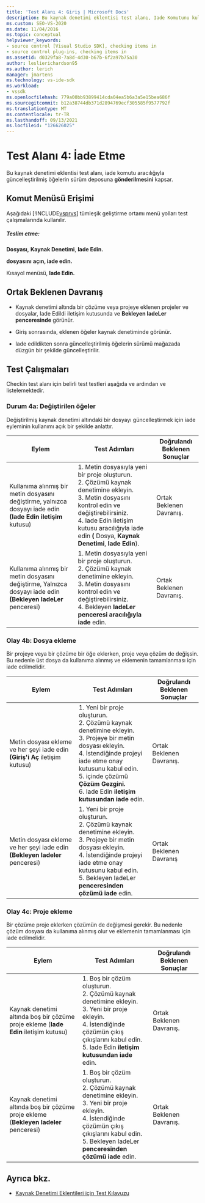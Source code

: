 ```yaml
---
title: 'Test Alanı 4: Giriş | Microsoft Docs'
description: Bu kaynak denetimi eklentisi test alanı, Iade Komutunu kullanarak güncelleştirilmiş öğelerin sürüm deposuna gönderilmesini kapsar.
ms.custom: SEO-VS-2020
ms.date: 11/04/2016
ms.topic: conceptual
helpviewer_keywords:
- source control [Visual Studio SDK], checking items in
- source control plug-ins, checking items in
ms.assetid: d0329fa8-7a8d-4d30-b67b-6f2a97b75a30
author: leslierichardson95
ms.author: lerich
manager: jmartens
ms.technology: vs-ide-sdk
ms.workload:
- vssdk
ms.openlocfilehash: 779a00bb93899414cda04ea5b6a3a5e15bea686f
ms.sourcegitcommit: b12a38744db371d2894769ecf305585f9577792f
ms.translationtype: MT
ms.contentlocale: tr-TR
ms.lasthandoff: 09/13/2021
ms.locfileid: "126626025"
---
```

# <a name="test-area-4-check-in"></a>Test Alanı 4: İade Etme
Bu kaynak denetimi eklentisi test alanı, iade komutu aracılığıyla güncelleştirilmiş öğelerin sürüm deposuna **gönderilmesini** kapsar.

## <a name="command-menu-access"></a>Komut Menüsü Erişimi
 Aşağıdaki [!INCLUDE[vsprvs](../../code-quality/includes/vsprvs_md.md)] tümleşik geliştirme ortamı menü yolları test çalışmalarında kullanılır.

##### <a name="check-in"></a>Teslim etme:
 **Dosyası,** **Kaynak Denetimi**, **Iade Edin.**

 **dosyasını** **açın, iade edin.**

 Kısayol menüsü, **Iade Edin.**

## <a name="common-expected-behavior"></a>Ortak Beklenen Davranış

- Kaynak denetimi altında bir çözüme veya projeye  eklenen projeler ve dosyalar, Iade Edildi iletişim kutusunda ve **Bekleyen IadeLer penceresinde** görünür.

- Giriş sonrasında, eklenen öğeler kaynak denetiminde görünür.

- Iade edildikten sonra güncelleştirilmiş öğelerin sürümü mağazada düzgün bir şekilde güncelleştirilir.

## <a name="test-cases"></a>Test Çalışmaları
 Checkin test alanı için belirli test testleri aşağıda ve ardından ve listelemektedir.

### <a name="case-4a-modified-items"></a>Durum 4a: Değiştirilen öğeler
 Değiştirilmiş kaynak denetimi altındaki bir dosyayı güncelleştirmek için iade eyleminin kullanımı açık bir şekilde anlattır.

|Eylem|Test Adımları|Doğrulandı Beklenen Sonuçlar|
|------------|----------------|--------------------------------|
|Kullanıma alınmış bir metin dosyasını değiştirme, yalnızca dosyayı iade edin **(Iade Edin iletişim** kutusu)|1. Metin dosyasıyla yeni bir proje oluşturun.<br />2. Çözümü kaynak denetimine ekleyin.<br />3. Metin dosyasını kontrol edin ve değiştirebilirsiniz.<br />4. Iade Edin iletişim kutusu aracılığıyla iade edin **(** Dosya, **Kaynak Denetimi**, **Iade Edin**).|Ortak Beklenen Davranış.|
|Kullanıma alınmış bir metin dosyasını değiştirme, Yalnızca dosyayı iade edin **(Bekleyen IadeLer** penceresi)|1. Metin dosyasıyla yeni bir proje oluşturun.<br />2. Çözümü kaynak denetimine ekleyin.<br />3. Metin dosyasını kontrol edin ve değiştirebilirsiniz.<br />4. Bekleyen **IadeLer penceresi aracılığıyla iade** edin.|Ortak Beklenen Davranış.|

### <a name="case-4b-adding-files"></a>Olay 4b: Dosya ekleme
 Bir projeye veya bir çözüme bir öğe eklerken, proje veya çözüm de değişsin. Bu nedenle üst dosya da kullanıma alınmış ve eklemenin tamamlanması için iade edilmelidir.

|Eylem|Test Adımları|Doğrulandı Beklenen Sonuçlar|
|------------|----------------|--------------------------------|
|Metin dosyası ekleme ve her şeyi iade edin **(Giriş'i Aç** iletişim kutusu)|1. Yeni bir proje oluşturun.<br />2. Çözümü kaynak denetimine ekleyin.<br />3. Projeye bir metin dosyası ekleyin.<br />4. İstendiğinde projeyi iade etme onay kutusunu kabul edin.<br />5. içinde çözümü **Çözüm Gezgini.**<br />6. Iade Edin **iletişim kutusundan iade** edin.|Ortak Beklenen Davranış.|
|Metin dosyası ekleme ve her şeyi iade edin **(Bekleyen Iadeler** penceresi)|1. Yeni bir proje oluşturun.<br />2. Çözümü kaynak denetimine ekleyin.<br />3. Projeye bir metin dosyası ekleyin.<br />4. İstendiğinde projeyi iade etme onay kutusunu kabul edin.<br />5. Bekleyen IadeLer **penceresinden çözümü iade** edin.|Ortak Beklenen Davranış|

### <a name="case-4c-adding-projects"></a>Olay 4c: Proje ekleme
 Bir çözüme proje eklerken çözümün de değişmesi gerekir. Bu nedenle çözüm dosyası da kullanıma alınmış olur ve eklemenin tamamlanması için iade edilmelidir.

|Eylem|Test Adımları|Doğrulandı Beklenen Sonuçlar|
|------------|----------------|--------------------------------|
|Kaynak denetimi altında boş bir çözüme proje ekleme (**Iade Edin** iletişim kutusu)|1. Boş bir çözüm oluşturun.<br />2. Çözümü kaynak denetimine ekleyin.<br />3. Yeni bir proje ekleyin.<br />4. İstendiğinde çözümün çıkış çıkışlarını kabul edin.<br />5. Iade Edin **iletişim kutusundan iade** edin.|Ortak Beklenen Davranış.|
|Kaynak denetimi altında boş bir çözüme proje ekleme (**Bekleyen Iadeler** penceresi)|1. Boş bir çözüm oluşturun.<br />2. Çözümü kaynak denetimine ekleyin.<br />3. Yeni bir proje ekleyin.<br />4. İstendiğinde çözümün çıkış çıkışlarını kabul edin.<br />5. Bekleyen IadeLer **penceresinden çözümü iade** edin.|Ortak Beklenen Davranış.|

## <a name="see-also"></a>Ayrıca bkz.
- [Kaynak Denetimi Eklentileri için Test Kılavuzu](../../extensibility/internals/test-guide-for-source-control-plug-ins.md)
